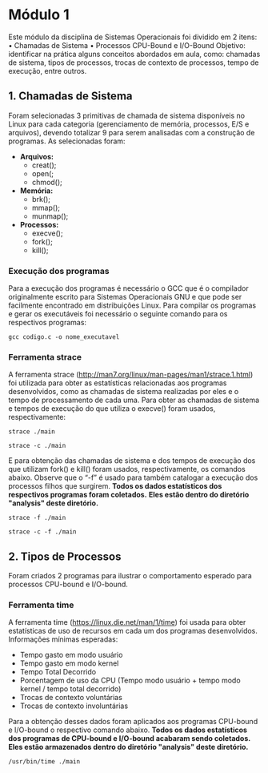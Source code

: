 # Módulo 1

Este módulo da disciplina de Sistemas Operacionais foi dividido em 2 itens:
•	Chamadas de Sistema
•	Processos CPU-Bound e I/O-Bound
Objetivo: identificar na prática alguns conceitos abordados em aula, como: chamadas de sistema, tipos de processos, trocas de contexto de processos, tempo de execução, entre outros.

## 1. Chamadas de Sistema

Foram selecionadas 3 primitivas de chamada de sistema disponíveis no Linux para cada categoria (gerenciamento de memória, processos, E/S e arquivos), devendo totalizar 9 para serem analisadas com a construção de programas.
As selecionadas foram:
- **Arquivos:** 
    - creat(); 
    - open(;
    - chmod();
- **Memória:** 
    - brk();
    - mmap();
    - munmap();
- **Processos:** 
    - execve();
    - fork();
    - kill();

### Execução dos programas

Para a execução dos programas é necessário o GCC que é o compilador originalmente escrito para Sistemas Operacionais GNU e que pode ser facilmente encontrado em distribuições Linux. 
Para compilar os programas e gerar os executáveis foi necessário o seguinte comando para os respectivos programas:
```
gcc codigo.c -o nome_executavel
```

### Ferramenta strace

A ferramenta strace (http://man7.org/linux/man-pages/man1/strace.1.html) foi utilizada para obter as estatísticas relacionadas aos programas desenvolvidos, como as chamadas de sistema realizadas por eles e o tempo de processamento de cada uma.
Para obter as chamadas de sistema e tempos de execução do que utiliza o execve() foram usados, respectivamente:
```
strace ./main
```
```
strace -c ./main
```

E para obtenção das chamadas de sistema e dos tempos de execução dos que utilizam fork() e kill() foram usados, respectivamente, os comandos abaixo.
Observe que o “-f” é usado para também catalogar a execução dos processos filhos que surgirem.
**Todos os dados estatísticos dos respectivos programas foram coletados.**
**Eles estão dentro do diretório "analysis" deste diretório.**
```
strace -f ./main
```
```
strace -c -f ./main
```






## 2. Tipos de Processos

Foram criados 2 programas para ilustrar o comportamento esperado para processos CPU-bound e I/O-bound.

### Ferramenta time

A ferramenta time (https://linux.die.net/man/1/time) foi usada para obter estatísticas de uso de recursos em cada um dos programas desenvolvidos.
Informações mínimas esperadas:
 - Tempo gasto em modo usuário
 - Tempo gasto em modo kernel
 - Tempo Total Decorrido
 - Porcentagem de uso da CPU (Tempo modo usuário + tempo modo kernel / tempo total decorrido) 
 - Trocas de contexto voluntárias
 - Trocas de contexto involuntárias

Para a obtenção desses dados foram aplicados aos programas CPU-bound e I/O-bound o respectivo comando abaixo.
**Todos os dados estatísticos dos programas de CPU-bound e I/O-bound acabaram sendo coletados.**
 **Eles estão armazenados dentro do diretório "analysis" deste diretório.**
```
/usr/bin/time ./main
```

